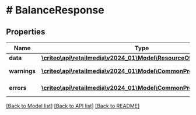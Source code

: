 # # BalanceResponse

## Properties

Name | Type | Description | Notes
------------ | ------------- | ------------- | -------------
**data** | [**\criteo\api\retailmedia\v2024_01\Model\ResourceOfBalanceResponse**](ResourceOfBalanceResponse.md) |  | [optional]
**warnings** | [**\criteo\api\retailmedia\v2024_01\Model\CommonProblem[]**](CommonProblem.md) |  | [optional] [readonly]
**errors** | [**\criteo\api\retailmedia\v2024_01\Model\CommonProblem[]**](CommonProblem.md) |  | [optional] [readonly]

[[Back to Model list]](../../README.md#models) [[Back to API list]](../../README.md#endpoints) [[Back to README]](../../README.md)

